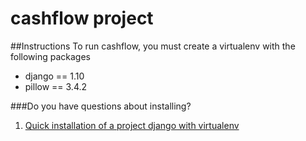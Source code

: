 # cashflow project

##Instructions
To run cashflow, you must create a virtualenv with the following packages

* django == 1.10
* pillow == 3.4.2

###Do you have questions about installing?
1. [Quick installation of a project django with virtualenv](https://tutorial.djangogirls.org/es/django_installation/)